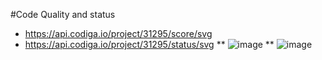 #Code Quality and status 

* https://api.codiga.io/project/31295/score/svg
* https://api.codiga.io/project/31295/status/svg
** ![image](https://user-images.githubusercontent.com/99086668/153717386-87f20864-1c44-418e-b563-da76147867ad.png)
** ![image](https://user-images.githubusercontent.com/99086668/153717397-bb127ce8-14f6-4f2b-ae24-69a8347a1bf1.png)
